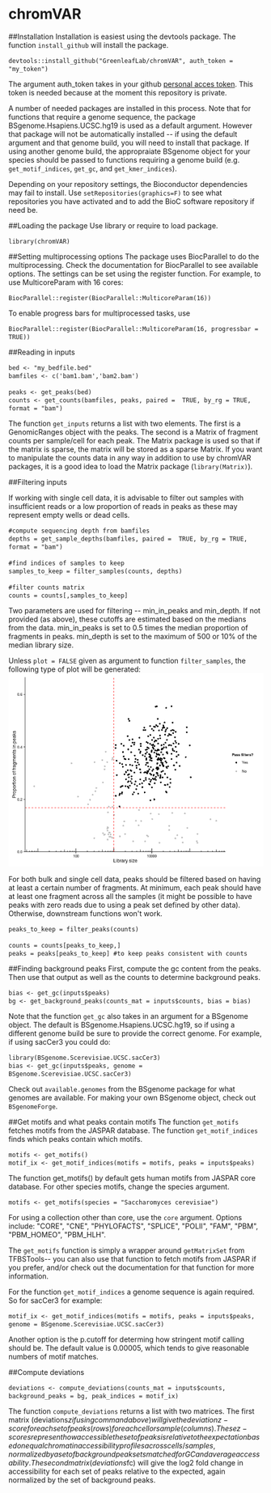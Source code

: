 # chromVAR

##Installation
Installation is easiest using the devtools package.  The function `install_github` will install the package.
```{r}
devtools::install_github("GreenleafLab/chromVAR", auth_token = "my_token")
```
The argument auth_token takes in your github [personal acces token](https://github.com/settings/applications).  This token is needed because at the moment this repository is private.  

A number of needed packages are installed in this process. Note that for functions that require a genome sequence, the package BSgenome.Hsapiens.UCSC.hg19 is used as a default argument. However that package will not be automatically installed -- if using the default argument and that genome build, you will need to install that package.  If using another genome build, the appropraiate BSgenome object for your species should be passed to functions requiring a genome build (e.g. `get_motif_indices`, `get_gc`, and `get_kmer_indices`).

Depending on your repository settings, the Bioconductor dependencies may fail to install.  Use `setRepositories(graphics=F)` to see what repositories you have activated and to add the BioC software repository if need be.  

##Loading the package
Use library or require to load package.
```{r}
library(chromVAR)
```

##Setting multiprocessing options
The package uses BiocParallel to do the multiprocessing.  Check the documentation for BiocParallel to see available options.  The settings can be set using the register function.  For example, to use MulticoreParam with 16 cores:
```{r}
BiocParallel::register(BiocParallel::MulticoreParam(16))
```

To enable progress bars for multiprocessed tasks, use 
```{r}
BiocParallel::register(BiocParallel::MulticoreParam(16, progressbar = TRUE))
```

##Reading in inputs
```{r}
bed <- "my_bedfile.bed"
bamfiles <- c('bam1.bam','bam2.bam')

peaks <- get_peaks(bed)
counts <- get_counts(bamfiles, peaks, paired =  TRUE, by_rg = TRUE, format = "bam")
```

The function `get_inputs` returns a list with two elements.  The first is a GenomicRanges object with the peaks.  The second is a Matrix of fragment counts per sample/cell for each peak.  The Matrix package is used so that if the matrix is sparse, the matrix will be stored as a sparse Matrix.  If you want to manipulate the counts data in any way in addition to use by chromVAR packages, it is a good idea to load the Matrix package (`library(Matrix)`).

##Filtering inputs

If working with single cell data, it is advisable to filter out samples with insufficient reads or a low proportion of reads in peaks as these may represent empty wells or dead cells. 

```{r}
#compute sequencing depth from bamfiles
depths = get_sample_depths(bamfiles, paired =  TRUE, by_rg = TRUE, format = "bam")

#find indices of samples to keep
samples_to_keep = filter_samples(counts, depths)

#filter counts matrix
counts = counts[,samples_to_keep]

```

Two parameters are used for filtering -- min_in_peaks and min_depth.  If not provided (as above), these cutoffs are estimated based on the medians from the data.  min_in_peaks is set to 0.5 times the median proportion of fragments in peaks.  min_depth is set to the maximum of 500 or 10% of the median library size. 

Unless `plot = FALSE` given as argument to function `filter_samples`, the following type of plot will be generated:
![proportion_in_peaks_vs_depth_plot](example_plot1.png)

For both bulk and single cell data, peaks should be filtered based on having at least a certain number of fragments. At minimum, each peak should have at least one fragment across all the samples (it might be possible to have peaks with zero reads due to using a peak set defined by other data). Otherwise, downstream functions won't work. 

```{r}
peaks_to_keep = filter_peaks(counts)

counts = counts[peaks_to_keep,]
peaks = peaks[peaks_to_keep] #to keep peaks consistent with counts
```

##Finding background peaks
First, compute the gc content from the peaks.  Then use that output as well as the counts to determine background peaks.  
```{r}
bias <- get_gc(inputs$peaks)
bg <- get_background_peaks(counts_mat = inputs$counts, bias = bias)
```

Note that the function `get_gc` also takes in an argument for a BSgenome object.  The default is BSgenome.Hsapiens.UCSC.hg19, so if using a different genome build be sure to provide the correct genome. For example, if using sacCer3 you could do:
```{r}
library(BSgenome.Scerevisiae.UCSC.sacCer3)
bias <- get_gc(inputs$peaks, genome = BSgenome.Scerevisiae.UCSC.sacCer3)
```

Check out `available.genomes` from the BSgenome package for what genomes are available. For making your own BSgenome object, check out `BSgenomeForge`.  

##Get motifs and what peaks contain motifs
The function `get_motifs` fetches motifs from the JASPAR database.  The function `get_motif_indices` finds which peaks contain which motifs.
```{r}
motifs <- get_motifs()
motif_ix <- get_motif_indices(motifs = motifs, peaks = inputs$peaks)
```

The function get_motifs() by default gets human motifs from JASPAR core database.  For other species motifs, change the species argument.  
```{r}
motifs <- get_motifs(species = "Saccharomyces cerevisiae")
```
For using a collection other than core, use the `core` argument.  Options include: "CORE", "CNE", "PHYLOFACTS", "SPLICE", "POLII", "FAM", "PBM", "PBM_HOMEO", "PBM_HLH".

The `get_motifs` function is simply a wrapper around `getMatrixSet` from TFBSTools-- you can also use that function to fetch motifs from JASPAR if you prefer, and/or check out the documentation for that function for more information.  

For the function `get_motif_indices` a genome sequence is again required.  So for sacCer3 for example:

```{r}
motif_ix <- get_motif_indices(motifs = motifs, peaks = inputs$peaks, genome = BSgenome.Scerevisiae.UCSC.sacCer3)
```

Another option is the p.cutoff for determing how stringent motif calling should be. The default value is 0.00005, which tends to give reasonable numbers of motif matches.  

##Compute deviations
```{r}
deviations <- compute_deviations(counts_mat = inputs$counts, background_peaks = bg, peak_indices = motif_ix)
```

The function `compute_deviations` returns a list with two matrices. The first matrix (deviations$z if using command above) will give the deviation z-score for each set of peaks (rows) for each cell or sample (columns).  These z-scores represent how accessible the set of peaks is relative to the expectation based on equal chromatin accessibility profiles across cells/samples, normalized by a set of background peak sets matched for GC and average accessability.   The second matrix (deviations$fc) will give the log2 fold change in accessibility for each set of peaks relative to the expected, again normalized by the set of background peaks.  


